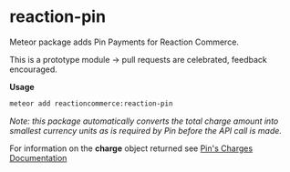 reaction-pin
=============

Meteor package adds Pin Payments for Reaction Commerce.

This is a prototype module -> pull requests are celebrated, feedback encouraged.

**Usage**
```bash
meteor add reactioncommerce:reaction-pin
```
*Note: this package automatically converts the total charge amount into smallest currency units as is required by Pin before the API call is made.*

For information on the **charge** object returned see [Pin's Charges Documentation](https://pin.com/docs/api#charges)
